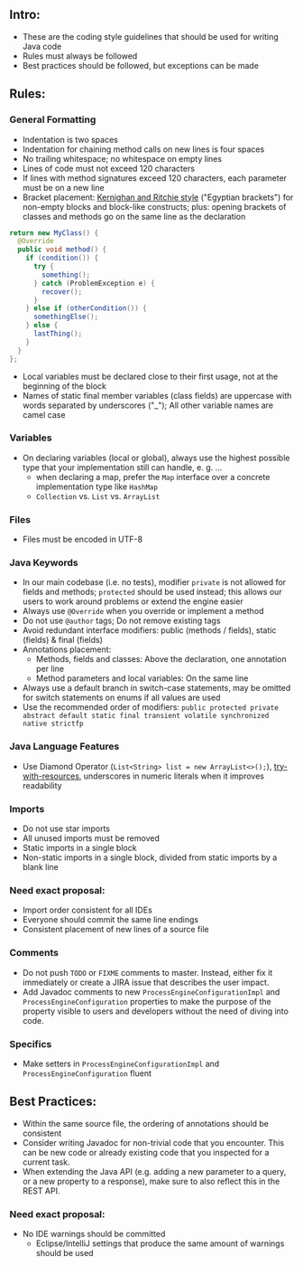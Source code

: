 ## Intro:

* These are the coding style guidelines that should be used for writing Java code
* Rules must always be followed
* Best practices should be followed, but exceptions can be made

## Rules:

### General Formatting

* Indentation is two spaces
* Indentation for chaining method calls on new lines is four spaces
* No trailing whitespace; no whitespace on empty lines
* Lines of code must not exceed 120 characters
* If lines with method signatures exceed 120 characters, each parameter must be on a new line
* Bracket placement: [Kernighan and Ritchie style](https://en.wikipedia.org/wiki/Indentation_style#K&R_style) ("Egyptian brackets") for non-empty blocks and block-like constructs; plus: opening brackets of classes and methods go on the same line as the declaration
```java
return new MyClass() {
  @Override
  public void method() {
    if (condition()) {
      try {
        something();
      } catch (ProblemException e) {
        recover();
      }
    } else if (otherCondition()) {
      somethingElse();
    } else {
      lastThing();
    }
  }
};
```
* Local variables must be declared close to their first usage, not at the beginning of the block
* Names of static final member variables (class fields) are uppercase with words separated by underscores ("_"); All other variable names are camel case

### Variables
* On declaring variables (local or global), always use the highest possible type that your implementation still can handle, e. g. ... 
  * when declaring a map, prefer the `Map` interface over a concrete implementation type like `HashMap`
  * `Collection` vs. `List` vs. `ArrayList`

### Files

* Files must be encoded in UTF-8

### Java Keywords

* In our main codebase (i.e. no tests), modifier `private` is not allowed for fields and methods; `protected` should be used instead; this allows our users to work around problems or extend the engine easier
* Always use `@Override` when you override or implement a method
* Do not use `@author` tags; Do not remove existing tags
* Avoid redundant interface modifiers: public (methods / fields), static (fields) & final (fields)
* Annotations placement:
  * Methods, fields and classes: Above the declaration, one annotation per line
  * Method parameters and local variables: On the same line
* Always use a default branch in switch-case statements, may be omitted for switch statements on enums if all values are used
* Use the recommended order of modifiers: `public protected private abstract default static final transient volatile synchronized native strictfp`

### Java Language Features

* Use Diamond Operator (`List<String> list = new ArrayList<>();`), [try-with-resources](https://docs.oracle.com/javase/tutorial/essential/exceptions/tryResourceClose.html), underscores in numeric literals when it improves readability

### Imports

* Do not use star imports
* All unused imports must be removed
* Static imports in a single block
* Non-static imports in a single block, divided from static imports by a blank line

### Need exact proposal:

* Import order consistent for all IDEs
* Everyone should commit the same line endings
* Consistent placement of new lines of a source file

### Comments

* Do not push `TODO` or `FIXME` comments to master. Instead, either fix it immediately or create a JIRA issue that describes the user impact.
* Add Javadoc comments to new `ProcessEngineConfigurationImpl` and `ProcessEngineConfiguration` properties to make the purpose of the property visible to users and developers without the need of diving into code.

### Specifics

* Make setters in `ProcessEngineConfigurationImpl` and `ProcessEngineConfiguration` fluent

## Best Practices:

* Within the same source file, the ordering of annotations should be consistent
* Consider writing Javadoc for non-trivial code that you encounter. This can be new code or already existing code that you inspected for a current task.
* When extending the Java API (e.g. adding a new parameter to a query, or a new property to a response), make sure to also reflect this in the REST API.

### Need exact proposal:

* No IDE warnings should be committed
  * Eclipse/IntelliJ settings that produce the same amount of warnings should be used
